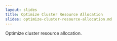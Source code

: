 ```yaml
---
layout: slides
title: Optimize Cluster Resource Allocation
slides: optimize-cluster-resource-allocation.md
---
```


Optimize cluster resource allocation.
